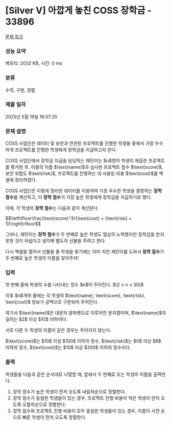 # [Silver V] 아깝게 놓친 COSS 장학금 - 33896 

[문제 링크](https://www.acmicpc.net/problem/33896) 

### 성능 요약

메모리: 2032 KB, 시간: 0 ms

### 분류

수학, 구현, 정렬

### 제출 일자

2025년 5월 19일 18:07:25

### 문제 설명

<p>COSS 사업단은 데이터 및 보안과 연관된 프로젝트를 진행한 학생들 중에서 가장 우수하게 프로젝트를 진행한 학생에게 장학금을 지급하고자 한다.</p>

<p>COSS 사업단에서 장학금 지급을 담당하는 재민이는 $n$명의 학생이 제출한 프로젝트를 평가한 후, 이들의 이름 $\text{name}$과 심사한 프로젝트 점수 $\text{score}$, 보안 위험도 $\text{risk}$, 프로젝트를 진행하는 데 사용된 비용 $\text{cost}$를 엑셀에 정리하였다.</p>

<p>COSS 사업단은 이렇게 정리한 데이터를 이용하여 가장 우수한 학생을 결정하는 <strong>장학 점수</strong>를 계산하고, 이 <strong>장학 점수</strong>가 가장 높은 학생에게 장학금을 지급하기로 했다.</p>

<p>이때, 각 학생의 <strong>장학 점수</strong>는 다음과 같이 계산된다.</p>

<p>$$\left\lfloor\frac{\text{score}^3}{\text{cost} × (\text{risk} + 1)}\right\rfloor$$</p>

<p>그러나, 재민이는 <strong>장학 점수</strong>가 두 번째로 높은 학생도 열심히 노력했지만 장학금을 받지 못한 것이 아쉽다고 생각해 별도의 선물을 주려고 한다.</p>

<p>다시 엑셀을 열어서 선물을 줄 학생을 찾기에는 이미 지친 재민이를 도와서 <strong>장학 점수</strong>가 두 번째로 높은 학생의 이름을 찾아주자!</p>

### 입력 

 <p>첫 번째 줄에 학생의 수를 나타내는 정수 $n$이 주어진다. $(2 ≤ n ≤ 30)$</p>

<p>이후 $n$개의 줄에는 각 학생의 $\text{name}, \text{score}, \text{risk}, \text{cost}$ 정보가 공백으로 구분되어 주어진다.</p>

<p>여기서 $\text{name}$은 대문자 알파벳으로 이루어진 문자열이며, $\text{name}$의 길이는 $2$ 이상 $10$ 이하이다.</p>

<p>서로 다른 두 학생의 이름이 같은 경우는 주어지지 않는다.</p>

<p>$\text{score}$는 $10$ 이상 $100$ 이하의 정수, $\text{risk}$는 $0$ 이상 $9$ 이하의 정수, $\text{cost}$는 $10$ 이상 $200$ 이하의 정수이다.</p>

### 출력 

 <p>학생들을 다음과 같은 순서대로 나열할 때, 앞에서 두 번째로 오는 학생의 이름을 출력한다.</p>

<ol>
	<li>장학 점수가 높은 학생이 먼저 오도록 내림차순으로 정렬한다.</li>
	<li>장학 점수가 동일한 학생들이 있는 경우, 프로젝트 진행 비용이 적은 학생이 먼저 오도록 오름차순으로 정렬한다.</li>
	<li>장학 점수와 프로젝트 진행 비용이 모두 동일한 학생들이 있는 경우, 이름이 사전 순으로 빠른 학생이 먼저 오도록 정렬한다.</li>
</ol>

